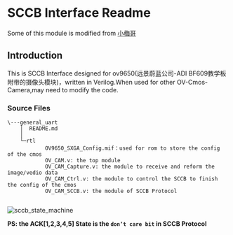 # SCCB Interface Readme

Some of this module is modified from [小梅哥](https://www.cnblogs.com/xiaomeige/p/6390246.html)

## Introduction

This is SCCB Interface designed for ov9650(远景蔚蓝公司-ADI BF609教学板附带的摄像头模块)，written in Verilog.When used for other OV-Cmos-Camera,may need to modify the code.

### Source Files

```
\---general_uart
	│  README.md
	│  
	└─rtl
        	OV9650_SXGA_Config.mif：used for rom to store the config of the cmos 
        	OV_CAM.v: the top module
        	OV_CAM_Capture.v: the module to receive and reform the image/vedio data
        	OV_CAM_Ctrl.v: the module to control the SCCB to finish the config of the cmos
        	OV_CAM_SCCB.v: the module of SCCB Protocol
        
```

![sccb_state_machine](http://images2015.cnblogs.com/blog/643910/201703/643910-20170306123300109-1391978207.jpg)

**PS: the ACK[1,2,3,4,5] State is the `don’t care bit` in SCCB Protocol**

